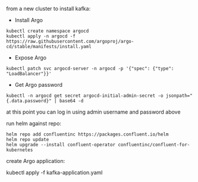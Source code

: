 from a new cluster to install kafka:


- Install Argo
```
kubectl create namespace argocd                                                                    
kubectl apply -n argocd -f https://raw.githubusercontent.com/argoproj/argo-cd/stable/manifests/install.yaml
```
- Expose Argo

```
kubectl patch svc argocd-server -n argocd -p '{"spec": {"type": "LoadBalancer"}}' 
```

- Get Argo password

```
kubectl -n argocd get secret argocd-initial-admin-secret -o jsonpath="{.data.password}" | base64 -d
```

at this point you can log in using admin username and password above


run helm against repo:

```
helm repo add confluentinc https://packages.confluent.io/helm                                      
helm repo update
helm upgrade --install confluent-operator confluentinc/confluent-for-kubernetes
```

create Argo application:

kubectl apply -f kafka-application.yaml

